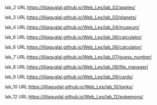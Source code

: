 lab_2  URL:https://liliaguglal.github.io/Web_Les/lab_02/apples/ 

lab_3  URL:https://liliaguglal.github.io/Web_Les/lab_03/planets/

lab_4  URL:https://liliaguglal.github.io/Web_Les/lab_04/museum/

lab_6  URL:https://liliaguglal.github.io/Web_Les/lab_06/calculator/

lab_6  URL:https://liliaguglal.github.io/Web_Les/lab_06/calculator/

lab_7  URL:https://liliaguglal.github.io/Web_Les/lab_07/guess_number/

lab_8  URL:https://liliaguglal.github.io/Web_Les/lab_08/file_manager/

lab_9  URL:https://liliaguglal.github.io/Web_Les/lab_09/cards/

lab_10  URL:https://liliaguglal.github.io/Web_Les/lab_10/tanks/

lab_12  URL:https://liliaguglal.github.io/Web_Les/lab_12/pokemons/
